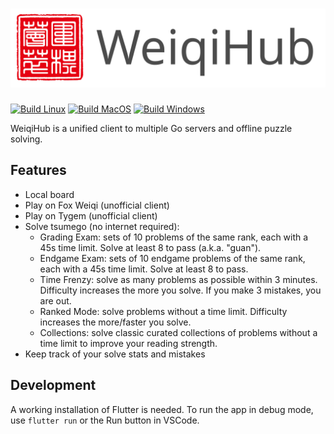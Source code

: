 <h1 align="center">
  <picture>
    <source media="(prefers-color-scheme: dark)" srcset="https://github.com/ale64bit/WeiqiHub/blob/main/doc/header_dark.png">
    <img alt="WeiqiHub" src="./doc/header_light.png">
  </picture>
</h1>

[![Build Linux](https://github.com/ale64bit/WeiqiHub/actions/workflows/build_linux.yaml/badge.svg)](https://github.com/ale64bit/WeiqiHub/actions/workflows/build_linux.yaml)
[![Build MacOS](https://github.com/ale64bit/WeiqiHub/actions/workflows/build_macos.yaml/badge.svg)](https://github.com/ale64bit/WeiqiHub/actions/workflows/build_macos.yaml)
[![Build Windows](https://github.com/ale64bit/WeiqiHub/actions/workflows/build_windows.yaml/badge.svg)](https://github.com/ale64bit/WeiqiHub/actions/workflows/build_windows.yaml)

WeiqiHub is a unified client to multiple Go servers and offline puzzle solving.

## Features
- Local board
- Play on Fox Weiqi (unofficial client)
- Play on Tygem (unofficial client)
- Solve tsumego (no internet required):
  * Grading Exam: sets of 10 problems of the same rank, each with a 45s time limit. Solve at least 8 to pass (a.k.a. "guan").
  * Endgame Exam: sets of 10 endgame problems of the same rank, each with a 45s time limit. Solve at least 8 to pass.
  * Time Frenzy: solve as many problems as possible within 3 minutes. Difficulty increases the more you solve. If you make 3 mistakes, you are out.
  * Ranked Mode: solve problems without a time limit. Difficulty increases the more/faster you solve.
  * Collections: solve classic curated collections of problems without a time limit to improve your reading strength.
- Keep track of your solve stats and mistakes

## Development

A working installation of Flutter is needed. To run the app in debug mode, use `flutter run` or the Run button in VSCode.